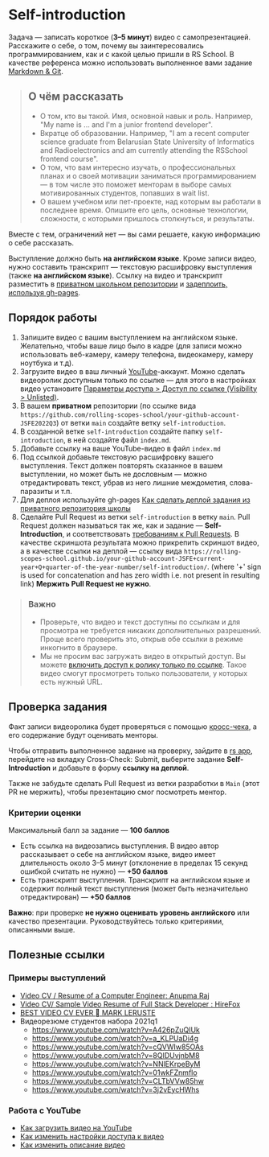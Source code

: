 # Self-introduction

Задача — записать короткое (**3–5 минут**) видео с самопрезентацией. Расскажите о себе, о том, почему вы заинтересовались программированием, как и с какой целью пришли в RS School. В качестве референса можно использовать выполненное вами задание [Markdown & Git](https://rolling-scopes-school.github.io/stage0/#/stage0/tasks/git-markdown).

> ## О чём рассказать
>
> - О том, кто вы такой. Имя, основной навык и роль. Например, "My name is ... and I'm a junior frontend developer".
> - Вкратце об образовании. Например, "I am a recent computer science graduate from Belarusian State University of Informatics and Radioelectronics and am currently attending the RSSchool frontend course".
> - О том, что вам интересно изучать, о профессиональных планах и о своей мотивации заниматься программированием — в том числе это поможет менторам в выборе самых мотивированных студентов, попавших в wait list.
> - О вашем учебном или пет-проекте, над которым вы работали в последнее время. Опишите его цель, основные технологии, сложности, с которыми пришлось столкнуться, и результаты.

Вместе с тем, ограничений нет — вы сами решаете, какую информацию о себе рассказать.

Выступление должно быть **на английском языке**. Кроме записи видео, нужно составить транскрипт — текстовую расшифровку выступления (также **на английском языке**). Ссылку на видео и транскрипт разместить в [приватном школьном репозитории](https://docs.rs.school/#/private-repository?id=Как-работать-с-приватным-репозиторием) и [задеплоить, используя gh-pages](Как-сделать-деплой-задания-из-приватного-репозитория-школы).

## Порядок работы

1. Запишите видео с вашим выступлением на английском языке. Желательно, чтобы ваше лицо было в кадре (для записи можно использовать веб-камеру, камеру телефона, видеокамеру, камеру ноутбука и т.д).
2. Загрузите видео в ваш личный [YouTube](https://www.youtube.com/)-аккаунт. Можно сделать видеоролик доступным только по ссылке — для этого в настройках видео установите [Параметры доступа > Доступ по ссылке (Visibility > Unlisted)](https://support.google.com/youtube/answer/157177?co=GENIE.Platform%3DDesktop&hl=en).
3. В вашем **приватном** репозитории (по ссылке вида `https://github.com/rolling-scopes-school/your-github-account-JSFE2022Q3`) от ветки `main` создайте ветку `self-introduction`.
4. В созданной ветке `self-introduction` создайте папку `self-introduction`, в ней создайте файл `index.md`.
5. Добавьте ссылку на ваше YouTube-видео в файл `index.md`
6. Под ссылкой добавьте текстовую расшифровку вашего выступления. Текст должен повторять сказанное в вашем выступлении, но может быть не дословным — можно отредактировать текст, убрав из него лишние междометия, слова-паразиты и т.п.
7. Для деплоя используйте gh-pages [Как сделать деплой задания из приватного репозитория школы](https://docs.rs.school/#/private-repository?id=Как-сделать-деплой-задания-из-приватного-репозитория-школы)
8. Сделайте Pull Request из ветки `self-introduction` в ветку `main`. Pull Request должен называться так же, как и задание — **Self-Introduction**, и соответствовать [требованиям к Pull Requests](https://docs.rs.school/#/pull-request-review-process?id=Требования-к-pull-request-pr). В качестве скриншота результата можно прикрепить скриншот видео, а в качестве ссылки на деплой — ссылку вида `https://rolling-scopes-school.github.io/your-github-account-JSFE+current-year+Q+quarter-of-the-year-number/self-introduction/`. (where '+' sign is used for concatenation and has zero width i.e. not present in resulting link) **Мержить Pull Request не нужно**.

> ### Важно
>
> - Проверьте, что видео и текст доступны по ссылкам и для просмотра не требуется никаких дополнительных разрешений. Проще всего проверить это, открыв обе ссылки в режиме инкогнито в браузере.
> - Мы не просим вас загружать видео в открытый доступ. Вы можете [включить доступ к ролику только по ссылке](#работа-с-youtube). Такое видео смогут просмотреть только пользователи, у которых есть нужный URL.

## Проверка задания

Факт записи видеоролика будет проверяться с помощью [кросс-чека](https://docs.rs.school/#/cross-check-flow), а его содержание будут оценивать менторы.

Чтобы отправить выполненное задание на проверку, зайдите в [rs app](https://app.rs.school/), перейдите на вкладку Cross-Check: Submit, выберите задание **Self-Introduction** и добавьте в форму **ссылку на деплой**.

Также не забудьте сделать Pull Request из ветки разработки в `Main` (этот PR не мержить), чтобы презентацию смог посмотреть ментор.

### Критерии оценки

Максимальный балл за задание — **100 баллов**

- Есть ссылка на видеозапись выступления. В видео автор рассказывает о себе на английском языке, видео имеет длительность около 3–5 минут (отклонение в пределах 15 секунд ошибкой считать не нужно) — **+50 баллов**
- Есть транскрипт выступления. Транскрипт на английском языке и содержит полный текст выступления (может быть незначительно отредактирован) — **+50 баллов**

**Важно**: при проверке **не нужно оценивать уровень английского** или качество презентации. Руководствуйтесь только критериями, описанными выше.

## Полезные ссылки

### Примеры выступлений

- [Video CV / Resume of a Computer Engineer: Anupma Raj](https://www.youtube.com/watch?v=dMBBrLGcsCI)
- [Video CV/ Sample Video Resume of Full Stack Developer : HireFox](https://www.youtube.com/watch?v=PYuPmNFHTog)
- [BEST VIDEO CV EVER  MARK LERUSTE](https://www.youtube.com/watch?v=c_PZTAW5piQ)
- Видеорезюме студентов набора 2021q1
  - https://www.youtube.com/watch?v=A426pZuQIUk
  - https://www.youtube.com/watch?v=a_KLPUaDi4g
  - https://www.youtube.com/watch?v=cQVWIw85OAs
  - https://www.youtube.com/watch?v=8QIDUvjnbM8
  - https://www.youtube.com/watch?v=NNlEKrpeByM
  - https://www.youtube.com/watch?v=01wkFZnmflo
  - https://www.youtube.com/watch?v=CLTbVVw85hw
  - https://www.youtube.com/watch?v=3j2vEycHWhs

### Работа с YouTube

- [Как загрузить видео на YouTube](https://support.google.com/youtube/answer/57407?co=GENIE.Platform%3DDesktop&hl=ru)
- [Как изменить настройки доступа к видео](https://support.google.com/youtube/answer/157177?co=GENIE.Platform%3DDesktop&hl=ru&oco=0)
- [Как изменить описание видео](https://support.google.com/youtube/answer/57404?co=GENIE.Platform%3DDesktop&hl=ru&oco=0)
